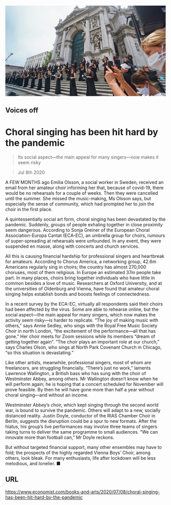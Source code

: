 ![](./images/20200711_BKP001.jpg)

## Voices off

# Choral singing has been hit hard by the pandemic

> Its social aspect—the main appeal for many singers—now makes it seem risky

> Jul 8th 2020

A FEW MONTHS ago Emilia Olsson, a social worker in Sweden, received an email from her amateur choir informing her that, because of covid-19, there would be no rehearsals for a couple of weeks. Then they were cancelled until the summer. She missed the music-making, Ms Olsson says, but especially the sense of community, which had prompted her to join the choir in the first place.

A quintessentially social art form, choral singing has been devastated by the pandemic. Suddenly, groups of people exhaling together in close proximity seem dangerous. According to Sonja Greiner of the European Choral Association-Europa Cantat (ECA-EC), an umbrella group for choirs, rumours of super-spreading at rehearsals were unfounded. In any event, they were suspended en masse, along with concerts and church services.

All this is causing financial hardship for professional singers and heartbreak for amateurs. According to Chorus America, a networking group, 42.6m Americans regularly sing in choirs; the country has almost 270,000 choruses, most of them religious. In Europe an estimated 37m people take part. In many places, choirs bring together individuals who have little in common besides a love of music. Researchers at Oxford University, and at the universities of Oldenburg and Vienna, have found that amateur choral singing helps establish bonds and boosts feelings of connectedness.

In a recent survey by the ECA-EC, virtually all respondents said their choirs had been affected by the virus. Some are able to rehearse online, but the social aspect—the main appeal for many singers, which now makes the activity seem risky—is harder to replicate. “The joy of making music with others,” says Annie Sedley, who sings with the Royal Free Music Society Choir in north London, “the excitement of the performance—all that has gone.” Her choir meets for Zoom sessions while its members “dream of getting together again”. “The choir plays an important role at our church,” says Charles Olson, who sings at North Park Covenant Church in Chicago, “so this situation is devastating.”

Like other artists, meanwhile, professional singers, most of whom are freelancers, are struggling financially. “There’s just no work,” laments Lawrence Wallington, a British bass who has sung with the choir of Westminster Abbey, among others. Mr Wallington doesn’t know when he will perform again; he is hoping that a concert scheduled for November will prove feasible. By then he will have gone more than half a year without choral singing—and without an income.

Westminster Abbey’s choir, which kept singing through the second world war, is bound to survive the pandemic. Others will adapt to a new, socially distanced reality. Justin Doyle, conductor of the RIAS Chamber Choir in Berlin, suggests the disruption could be a spur to new formats. After the hiatus, his group’s live performances may involve three teams of singers taking turns to deliver the same programme to small audiences. “We can innovate more than football can,” Mr Doyle reckons.

But without targeted financial support, many other ensembles may have to fold; the prospects of the highly regarded Vienna Boys’ Choir, among others, look bleak. For many enthusiasts, life after lockdown will be less melodious, and lonelier. ■

## URL

https://www.economist.com/books-and-arts/2020/07/08/choral-singing-has-been-hit-hard-by-the-pandemic
